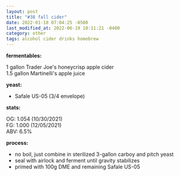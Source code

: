 ```yaml
---
layout: post
title: "#38 fall cider"
date: 2022-01-18 07:04:25 -0500
last_modified_at: 2022-06-19 10:11:21 -0400
category: other
tags: alcohol cider drinks homebrew
---
```


**fermentables:**

1 gallon Trader Joe's honeycrisp apple cider  
1.5 gallon Martinelli's apple juice

**yeast:**

* Safale US-05 (3/4 envelope)

**stats:**

OG: 1.054 (10/30/2021)  
FG: 1.000 (12/05/2021)  
ABV: 6.5%

**process:**

* no boil, just combine in sterilized 3-gallon carboy and pitch yeast
* seal with airlock and ferment until gravity stabilizes
* primed with 100g DME and remaining Safale US-05

